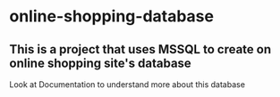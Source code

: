 # online-shopping-database
## This is a project that uses MSSQL to create on online shopping site's database
Look at Documentation to understand more about this database
